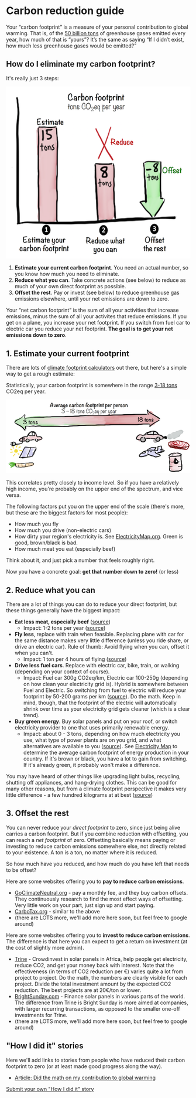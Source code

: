# Carbon reduction guide
Your “carbon footprint” is a measure of your personal contribution to global warming. That is, of the [50 billion tons](http://www.iea.org/publications/freepublications/publication/KeyCO2EmissionsTrends.pdf) of greenhouse gases emitted every year, how much of that is “yours”? It’s the same as saying “If I didn’t exist, how much less greenhouse gases would be emitted?”

## How do I eliminate my carbon footprint?

It's really just 3 steps:

![Average carbon footprint per person](/images/CarbonGuide.png)

1. **Estimate your current carbon footprint**. You need an actual number, so you know how much you need to eliminate. 
2. **Reduce what you can**. Take concrete actions (see below) to reduce as much of your own direct footprint as possible.
3. **Offset the rest**. Pay or invest (see below) to reduce greenhouse gas emissions elsewhere, until your net emissions are down to zero.

Your “net carbon footprint” is the sum of all your activities that increase emissions, minus the sum of all your activites that reduce emissions. If you get on a plane, you increase your net footprint. If you switch from fuel car to electric car you reduce your net footprint. **The goal is to get your net emissions down to zero**.

## 1. Estimate your current footprint
There are lots of [climate footprint calculators](https://www.google.se/?q=carbon+footprint+calculator#safe=active&q=carbon+footprint+calculator) out there, but here's a simple way to get a rough estimate:

Statistically, your carbon footprint is somewhere in the range [3-18 tons](http://www.ipcc.ch/pdf/assessment-report/ar5/wg3/ipcc_wg3_ar5_technical-summary.pdf) CO2eq per year.

![Average carbon footprint per person](/images/Average-carbon-footprint-per-person.png)

This correlates pretty closely to income level. So if you have a relatively high income, you're probably on the upper end of the spectrum, and vice versa. 

The following factors put you on the upper end of the scale (there's more, but these are the biggest factors for most people):
* How much you fly
* How much you drive (non-electric cars)
* How dirty your region's electricity is. See [ElectricityMap.org](https://www.electricitymap.org). Green is good, brown/black is bad.
* How much meat you eat (especially beef)

Think about it, and just pick a number that feels roughly right.

Now you have a concrete goal: **get that number down to zero!** (or less)

## 2. Reduce what you can
There are a lot of things you can do to reduce your direct footprint, but these things generally have the biggest impact:

* **Eat less meat, especially beef** ([source](http://www.pnas.org/content/111/33/11996.abstract))
  * Impact: 1-2 tons per year ([source](http://shrinkthatfootprint.com/food-carbon-footprint-diet))
* **Fly less**, replace with train when feasible. Replacing plane with car for the same distance makes very little difference (unless you ride share, or drive an electric car). Rule of thumb: Avoid flying when you can, offset it when you can't.
  * Impact: 1 ton per 4 hours of flying ([source](http://www.carbonindependent.org/sources_aviation.html))
* **Drive less fuel cars**. Replace with electric car, bike, train, or walking (depending on your context of course).
  * Impact: Fuel car 300g CO2eq/km, Electric car 100-250g (depending on how clean your electricity grid is).  Hybrid is somewhere between Fuel and Electric. So switching from fuel to electric will reduce your footprint by 50-200 grams per km ([source](http://shrinkthatfootprint.com/electric-car-emissions)). Do the math. Keep in mind, though, that the footprint of the electric will automatically shrink over time as your electricity grid gets cleaner (which is a clear trend). 
* **Buy green energy**. Buy solar panels and put on your roof, or switch electricity provider to one that uses primarily renewable energy.
  * Impact: about 0 - 3 tons, depending on how much electricity you use, what type of power plants are on you grid, and what alternatives are available to you ([source](http://iopscience.iop.org/article/10.1088/1748-9326/aa7541)). See [Electricity Map](https://www.electricitymap.org) to determine the average carbon footprint of energy production in your country. If it's brown or black, you have a lot to gain from switching. If it's already green, it probably won't make a difference.

You may have heard of other things like upgrading light bulbs, recycling, shutting off appliances, and hang-drying clothes. This can be good for many other reasons, but from a climate footprint perspective it makes very little difference - a few hundred kilograms at at best ([source](http://iopscience.iop.org/article/10.1088/1748-9326/aa7541))

## 3. Offset the rest

You can never reduce your *direct footprint* to zero, since just being alive carries a carbon footprint. But if you combine reduction with offsetting, you can reach a *net footprint* of zero. Offsetting basically means paying or investing to reduce carbon emissions somewhere else, not directly related to your existence. A ton is a ton, no matter where it is reduced. 

So how much have you reduced, and how much do you have left that needs to be offset?

Here are some websites offering you to **pay to reduce carbon emissions**. 
* [GoClimateNeutral.org](https://en.goclimateneutral.org/) - pay a monthly fee, and they buy carbon offsets. They continuously research to find the most effect ways of offsetting. Very little work on your part, just sign up and start paying.
* [CarboTax.org](http://carbotax.org/) - similar to the above
* (there are LOTS more, we'll add more here soon, but feel free to google around)

Here are some websites offering you to **invest to reduce carbon emissions**. The difference is that here you can expect to get a return on investment (at the cost of slightly more admin). 
* [Trine](https://www.jointrine.com) - Crowdinvest in solar panels in Africa, help people get electricity, reduce CO2, and get your money back with interest. Note that the effectiveness (in terms of CO2 reduction per €) varies quite a lot from project to project. Do the math, the numbers are clearly visible for each project. Divide the total investment amount by the expected CO2 reduction. The best projects are at 20€/ton or lower. 
* [BrightSunday.com](http://www.brightsunday.com) - Finance solar panels in various parts of the world. The difference from Trine is Bright Sunday is more aimed at companies, with larger recurring transactions, as opposed to the smaller one-off investments for Trine.
* (there are LOTS more, we'll add more here soon, but feel free to google around)

## "How I did it" stories

Here we'll add links to stories from people who have reduced their carbon footprint to zero (or at least made good progress along the way). 
* [Article: Did the math on my contribution to global warming](https://blog.crisp.se/2016/12/12/henrikkniberg/did-the-math-on-my-contribution-to-global-warming)

[Submit your own "How I did it" story](https://docs.google.com/forms/d/e/1FAIpQLSdC2Ysa11hyL9PinEZcvqYRP1QXwkXkRGDz1VkIIiaGPjJSBA/viewform)









